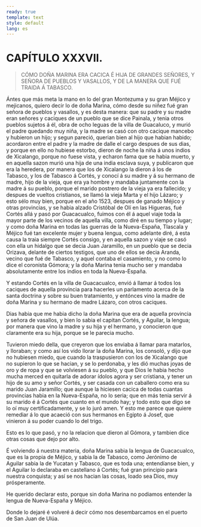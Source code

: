```yaml
---
ready: true
template: text
style: default
lang: es
---
```


# CAPÍTULO XXXVII.

> CÓMO DOÑA MARINA ERA CACICA É HIJA DE GRANDES SEÑORES, Y SEÑORA DE
> PUEBLOS Y VASALLOS, Y DE LA MANERA QUE FUÉ TRAIDA Á TABASCO.


Ántes que más meta la mano en lo del gran Montezuma y su gran Méjico
y mejicanos, quiero decir lo de doña Marina, cómo desde su niñez fué
gran señora de pueblos y vasallos, y es desta manera: que su padre y
su madre eran señores y caciques de un pueblo que se dice Painala, y
tenia otros pueblos sujetos á él, obra de ocho leguas de la villa de
Guacaluco, y murió el padre quedando muy niña, y la madre se casó con
otro cacique mancebo y hubieron un hijo; y segun pareció, querian bien
al hijo que habian habido; acordaron entre el padre y la madre de dalle
el cargo despues de sus dias, y porque en ello no hubiese estorbo,
dieron de noche la niña á unos indios de Xicalango, porque no fuese
vista, y echaron fama que se habia muerto, y en aquella sazon murió
una hija de una india esclava suya, y publicaron que era la heredera,
por manera que los de Xicalango la dieron á los de Tabasco, y los de
Tabasco á Cortés, y conocí á su madre y á su hermano de madre, hijo
de la vieja, que era ya hombre y mandaba juntamente con la madre á
su pueblo, porque el marido postrero de la vieja ya era fallecido;
y despues de vueltos cristianos, se llamó la vieja Marta y el hijo
Lázaro; y esto sélo muy bien, porque en el año 1523, despues de ganado
Méjico y otras provincias, y se habia alzado Cristóbal de Olí en las
Higueras, fué Cortés allá y pasó por Guacacualco, fuimos con él á aquel
viaje toda la mayor parte de los vecinos de aquella villa, como diré
en su tiempo y lugar; y como doña Marina en todas las guerras de la
Nueva-España, Tlascala y Méjico fué tan excelente mujer y buena lengua,
como adelante diré, á esta causa la traia siempre Cortés consigo, y
en aquella sazon y viaje se casó con ella un hidalgo que se decia
Juan Jaramillo, en un pueblo que se decia Orizava, delante de ciertos
testigos, que uno de ellos se decia Aranda, vecino que fué de Tabasco,
y aquel contaba el casamiento, y no como lo dice el coronista Gómora; y
la doña Marina tenia mucho ser y mandaba absolutamente entre los indios
en toda la Nueva-España.

Y estando Cortés en la villa de Guacacualco, envió á llamar á todos los
caciques de aquella provincia para hacerles un parlamento acerca de la
santa doctrina y sobre su buen tratamiento, y entónces vino la madre de
doña Marina y su hermano de madre Lázaro, con otros caciques.

Dias habia que me habia dicho la doña Marina que era de aquella
provincia y señora de vasallos, y bien lo sabia el capitan Cortés,
y Aguilar, la lengua; por manera que vino la madre y su hija y el
hermano, y conocieron que claramente era su hija, porque se le parecia
mucho.

Tuvieron miedo della, que creyeron que los enviaba á llamar para
matarlos, y lloraban; y como así los vido llorar la doña Marina, los
consoló, y dijo que no hubiesen miedo, que cuando la traspusieron con
los de Xicalango que no supieron lo que se hacian, y se lo perdonaba, y
les dió muchas joyas de oro y de ropa y que se volviesen á su pueblo, y
que Dios le habia hecho mucha merced en quitarla de adorar ídolos agora
y ser cristiana, y tener un hijo de su amo y señor Cortés, y ser casada
con un caballero como era su marido Juan Jaramillo; que aunque la
hiciesen cacica de todas cuantas provincias habia en la Nueva-España,
no lo seria; que en más tenia servir á su marido é á Cortés que cuanto
en el mundo hay; y todo esto que digo se lo oí muy certificadamente, y
se lo juró amen. Y esto me parece que quiere remediar á lo que acaeció
con sus hermanos en Egipto á Josef, que vinieron á su poder cuando lo
del trigo.

Esto es lo que pasó, y no la relacion que dieron al Gómora, y tambien
dice otras cosas que dejo por alto.

É volviendo á nuestra materia, doña Marina sabia la lengua de
Guacacualco, que es la propia de Méjico, y sabia la de Tabasco, como
Jerónimo de Aguilar sabia la de Yucatan y Tabasco, que es toda una;
entendíanse bien, y el Aguilar lo declaraba en castellano á Cortés; fué
gran principio para nuestra conquista; y así se nos hacian las cosas,
loado sea Dios, muy prósperamente.

He querido declarar esto, porque sin doña Marina no podiamos entender
la lengua de Nueva-España y Méjico.

Donde lo dejaré é volveré á decir cómo nos desembarcamos en el puerto
de San Juan de Ulúa.

